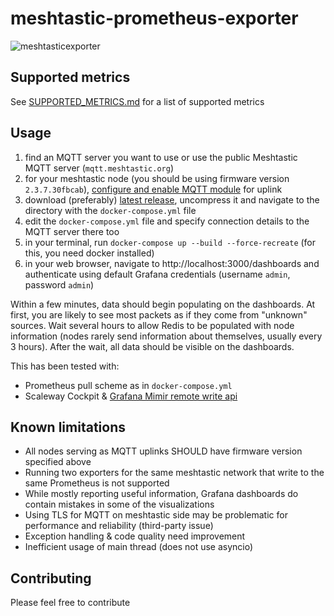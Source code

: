 # meshtastic-prometheus-exporter

![meshtasticexporter](https://github.com/artiommocrenco/meshtastic-prometheus-exporter/assets/28516476/162a2fab-5804-46d0-a97a-aa84e388ef58)

## Supported metrics

See [SUPPORTED_METRICS.md](SUPPORTED_METRICS.md) for a list of supported metrics

## Usage

1. find an MQTT server you want to use or use the public Meshtastic MQTT server (`mqtt.meshtastic.org`)
2. for your meshtastic node (you should be using firmware version `2.3.7.30fbcab`), [configure and enable MQTT module](https://meshtastic.org/docs/configuration/module/mqtt/) for uplink
3. download (preferably) [latest release](https://github.com/artiommocrenco/meshtastic-prometheus-exporter/releases/latest), uncompress it and navigate to the directory with the `docker-compose.yml` file
4. edit the `docker-compose.yml` file and specify connection details to the MQTT server there too
5. in your terminal, run `docker-compose up --build --force-recreate` (for this, you need docker installed)
6. in your web browser, navigate to http://localhost:3000/dashboards and authenticate using default Grafana credentials (username `admin`, password `admin`)

Within a few minutes, data should begin populating on the dashboards. At first, you are likely to see most packets as if they come from "unknown" sources.  Wait several hours to allow Redis to be populated
with node information (nodes rarely send information about themselves, usually every 3 hours). After the wait, all data should be visible on the dashboards.

This has been tested with:

- Prometheus pull scheme as in `docker-compose.yml`
- Scaleway
  Cockpit & [Grafana Mimir remote write api](https://grafana.com/docs/mimir/latest/references/http-api/#remote-write)

## Known limitations

* All nodes serving as MQTT uplinks SHOULD have firmware version specified above
* Running two exporters for the same meshtastic network that write to the same Prometheus is not supported
* While mostly reporting useful information, Grafana dashboards do contain mistakes in some of the visualizations
* Using TLS for MQTT on meshtastic side may be problematic for performance and reliability (third-party issue)
* Exception handling & code quality need improvement
* Inefficient usage of main thread (does not use asyncio)

## Contributing

Please feel free to contribute

